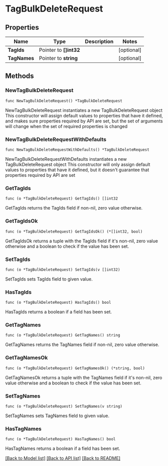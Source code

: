 # TagBulkDeleteRequest

## Properties

Name | Type | Description | Notes
------------ | ------------- | ------------- | -------------
**TagIds** | Pointer to **[]int32** |  | [optional] 
**TagNames** | Pointer to **string** |  | [optional] 

## Methods

### NewTagBulkDeleteRequest

`func NewTagBulkDeleteRequest() *TagBulkDeleteRequest`

NewTagBulkDeleteRequest instantiates a new TagBulkDeleteRequest object
This constructor will assign default values to properties that have it defined,
and makes sure properties required by API are set, but the set of arguments
will change when the set of required properties is changed

### NewTagBulkDeleteRequestWithDefaults

`func NewTagBulkDeleteRequestWithDefaults() *TagBulkDeleteRequest`

NewTagBulkDeleteRequestWithDefaults instantiates a new TagBulkDeleteRequest object
This constructor will only assign default values to properties that have it defined,
but it doesn't guarantee that properties required by API are set

### GetTagIds

`func (o *TagBulkDeleteRequest) GetTagIds() []int32`

GetTagIds returns the TagIds field if non-nil, zero value otherwise.

### GetTagIdsOk

`func (o *TagBulkDeleteRequest) GetTagIdsOk() (*[]int32, bool)`

GetTagIdsOk returns a tuple with the TagIds field if it's non-nil, zero value otherwise
and a boolean to check if the value has been set.

### SetTagIds

`func (o *TagBulkDeleteRequest) SetTagIds(v []int32)`

SetTagIds sets TagIds field to given value.

### HasTagIds

`func (o *TagBulkDeleteRequest) HasTagIds() bool`

HasTagIds returns a boolean if a field has been set.

### GetTagNames

`func (o *TagBulkDeleteRequest) GetTagNames() string`

GetTagNames returns the TagNames field if non-nil, zero value otherwise.

### GetTagNamesOk

`func (o *TagBulkDeleteRequest) GetTagNamesOk() (*string, bool)`

GetTagNamesOk returns a tuple with the TagNames field if it's non-nil, zero value otherwise
and a boolean to check if the value has been set.

### SetTagNames

`func (o *TagBulkDeleteRequest) SetTagNames(v string)`

SetTagNames sets TagNames field to given value.

### HasTagNames

`func (o *TagBulkDeleteRequest) HasTagNames() bool`

HasTagNames returns a boolean if a field has been set.


[[Back to Model list]](../README.md#documentation-for-models) [[Back to API list]](../README.md#documentation-for-api-endpoints) [[Back to README]](../README.md)


